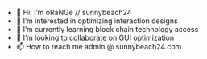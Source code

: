 - 👋 Hi, I’m oRaNGe // sunnybeach24
- 👀 I’m interested in optimizing interaction designs
- 🌱 I’m currently learning block chain technology access
- 💞️ I’m looking to collaborate on GUI optimization
- 📫 How to reach me admin @ sunnybeach24.com

<!---
sunnybeach24/sunnybeach24 is a ✨ special ✨ repository because its `README.md` (this file) appears on your GitHub profile.
You can click the Preview link to take a look at your changes.
--->
